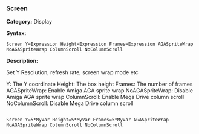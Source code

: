 ### Screen

**Category:**
Display

**Syntax:**

```scorpionengine
Screen Y=Expression Height=Expression Frames=Expression AGASpriteWrap NoAGASpriteWrap ColumnScroll NoColumnScroll
```

**Description:**

Set Y Resolution, refresh rate, screen wrap mode etc

Y: The Y coordinate
Height: The box height
Frames: The number of frames
AGASpriteWrap: Enable Amiga AGA sprite wrap
NoAGASpriteWrap: Disable Amiga AGA sprite wrap
ColumnScroll: Enable Mega Drive column scroll
NoColumnScroll: Disable Mega Drive column scroll

```scorpionengine

Screen Y=5*MyVar Height=5*MyVar Frames=5*MyVar AGASpriteWrap NoAGASpriteWrap ColumnScroll NoColumnScroll

```
